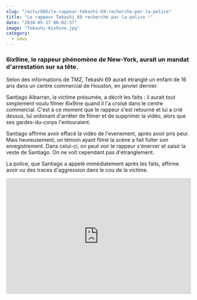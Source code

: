 ```yaml
--- 
slug: "/actu/805/le-rappeur-tekashi-69-recherche-par-la-police"
title: "Le rappeur Tekashi 69 recherché par la police !"
date: "2018-05-17 06:02:37"
image: "Tekashi-6ix9ine.jpg"
category:
  - news
---
```

<h3><strong>6ix9ine, le rappeur phénomène de New-York, aurait un mandat d'arrestation sur sa tête.</strong></h3>

<p>Selon des informations de TMZ, Tekashi 69 aurait étranglé un enfant de 16 ans dans un centre commercial de Houston, en janvier dernier.</p>

<p>Santiago Albarran, la victime présumée, a décrit les faits : il aurait tout simplement voulu filmer 6ix9ine quand il l'a croisé dans le centre commercial. C'est à ce moment que le rappeur s'est retourné et lui a crié dessus, lui ordonant d'arrêter de filmer et de supprimer la vidéo, alors que ses gardes-du-corps l'entouraient.</p>

<p>Santiago affirme avoir effacé la vidéo de l'evenement, après avoir pris peur. Mais heureusement, un témoin ayant filmé la scène a fait fuiter son enregistrement. Dans celui-ci, on peut voir le rappeur s'énerver et saisir la veste de Santiago. On ne voit cependant pas d'étranglement.</p>

<p>La police, que Santiago a appelé immédiatement après les faits, affirme avoir vu des traces d'aggression dans le cou de la victime.</p>

<iframe width="100%" height="315" src="https://www.youtube.com/embed/ijiqWLhQswo" frameborder="0" allow="autoplay; encrypted-media" allowfullscreen></iframe>